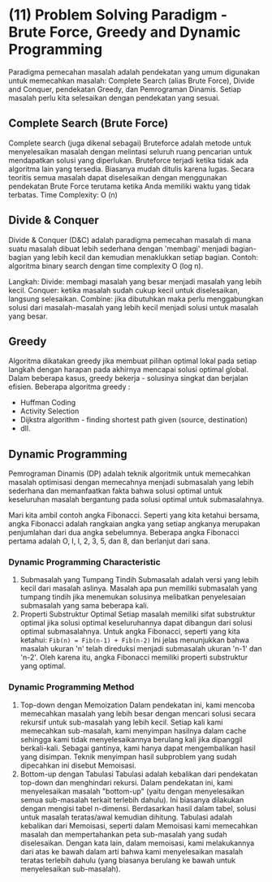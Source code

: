 # (11) Problem Solving Paradigm - Brute Force, Greedy and Dynamic Programming

Paradigma pemecahan masalah adalah pendekatan yang umum digunakan untuk memecahkan masalah: Complete Search (alias Brute Force), Divide and Conquer, pendekatan Greedy, dan Pemrograman Dinamis. Setiap masalah perlu kita selesaikan dengan pendekatan yang sesuai.

## Complete Search (Brute Force)
Complete search (juga dikenal sebagai) Bruteforce adalah metode untuk menyelesaikan masalah dengan melintasi seluruh ruang pencarian untuk mendapatkan solusi yang diperlukan. Bruteforce terjadi ketika tidak ada algoritma lain yang tersedia. Biasanya mudah ditulis karena lugas. Secara teoritis semua masalah dapat diselesaikan dengan menggunakan pendekatan Brute Force terutama ketika Anda memiliki waktu yang tidak terbatas. Time Complexity: O (n)

## Divide & Conquer
Divide & Conquer (D&C) adalah paradigma pemecahan masalah di mana suatu masalah dibuat lebih sederhana dengan 'membagi' menjadi bagian-bagian yang lebih kecil dan kemudian menaklukkan setiap bagian. Contoh: algoritma binary search dengan time complexity O (log n).

Langkah:
Divide: membagi masalah yang besar menjadi masalah yang lebih kecil.
Conquer: ketika masalah sudah cukup kecil untuk diselesaikan, langsung selesaikan. 
Combine: jika dibutuhkan maka perlu menggabungkan solusi dari masalah-masalah yang lebih kecil menjadi solusi untuk masalah yang besar.

## Greedy
Algoritma dikatakan greedy jika membuat pilihan optimal lokal pada setiap langkah dengan harapan pada akhirnya mencapai solusi optimal global. Dalam beberapa kasus, greedy bekerja - solusinya singkat dan berjalan efisien. Beberapa algoritma greedy :
- Huffman Coding
- Activity Selection
- Dijkstra algorithm - finding shortest path given (source, destination)
- dll.

## Dynamic Programming
Pemrograman Dinamis (DP) adalah teknik algoritmik untuk memecahkan masalah optimisasi dengan memecahnya menjadi submasalah yang lebih sederhana dan memanfaatkan fakta bahwa solusi optimal untuk keseluruhan masalah bergantung pada solusi optimal untuk submasalahnya.

Mari kita ambil contoh angka Fibonacci. Seperti yang kita ketahui bersama, angka Fibonacci adalah rangkaian angka yang setiap angkanya merupakan penjumlahan dari dua angka sebelumnya. Beberapa angka Fibonacci pertama adalah O, I, I, 2, 3, 5, dan 8, dan berlanjut dari sana. 

### Dynamic Programming Characteristic
1. Submasalah yang Tumpang Tindih
Submasalah adalah versi yang lebih kecil dari masalah aslinya. Masalah apa pun memiliki submasalah yang tumpang tindih jika menemukan solusinya melibatkan penyelesaian submasalah yang sama beberapa kali.
2. Properti Substruktur Optimal
Setiap masalah memiliki sifat substruktur optimal jika solusi optimal keseluruhannya dapat dibangun dari solusi optimal submasalahnya. Untuk angka Fibonacci, seperti yang kita ketahui:
`Fib(n) = Fib(n-1) + Fib(n-2)`
Ini jelas menunjukkan bahwa masalah ukuran 'n' telah direduksi menjadi submasalah ukuran 'n-1' dan 'n-2'. Oleh karena itu, angka Fibonacci memiliki properti substruktur yang optimal.

### Dynamic Programming Method
1. Top-down dengan Memoization
Dalam pendekatan ini, kami mencoba memecahkan masalah yang lebih besar dengan mencari solusi secara rekursif untuk sub-masalah yang lebih kecil. Setiap kali kami memecahkan sub-masalah, kami menyimpan hasilnya dalam cache sehingga kami tidak menyelesaikannya berulang kali jika dipanggil berkali-kali. Sebagai gantinya, kami hanya dapat mengembalikan hasil yang disimpan. Teknik menyimpan hasil subproblem yang sudah dipecahkan ini disebut Memoisasi.
2. Bottom-up dengan Tabulasi
Tabulasi adalah kebalikan dari pendekatan top-down dan menghindari rekursi. Dalam pendekatan ini, kami menyelesaikan masalah "bottom-up" (yaitu dengan menyelesaikan semua sub-masalah terkait terlebih dahulu). Ini biasanya dilakukan dengan mengisi tabel n-dimensi. Berdasarkan hasil dalam tabel, solusi untuk masalah teratas/awal kemudian dihitung.
Tabulasi adalah kebalikan dari Memoisasi, seperti dalam Memoisasi kami memecahkan masalah dan mempertahankan peta sub-masalah yang sudah diselesaikan. Dengan kata lain, dalam memoisasi, kami melakukannya dari atas ke bawah dalam arti bahwa kami menyelesaikan masalah teratas terlebih dahulu (yang biasanya berulang ke bawah untuk menyelesaikan sub-masalah).